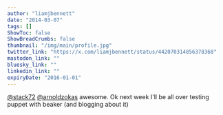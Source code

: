 ```yaml
---
author: "liamjbennett"
date: "2014-03-07"
tags: []
ShowToc: false
ShowBreadCrumbs: false
thumbnail: "/img/main/profile.jpg"
twitter_link: "https://x.com/liamjbennett/status/442070314856378368"
mastodon_link: ""
bluesky_link: ""
linkedin_link: ""
expiryDate: "2016-01-01"
---
```


[@stack72](https://x.com/stack72) [@arnoldzokas](https://x.com/arnoldzokas) awesome. Ok next week I'll be all over testing puppet with beaker (and blogging about it)

